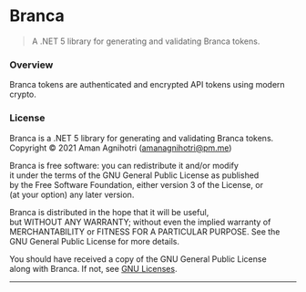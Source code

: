 # Branca
> A .NET 5 library for generating and validating Branca tokens.

### Overview

Branca tokens are authenticated and encrypted API tokens using modern crypto.

### License

Branca is a .NET 5 library for generating and validating Branca tokens.  
Copyright © 2021 Aman Agnihotri (amanagnihotri@pm.me)  

Branca is free software: you can redistribute it and/or modify  
it under the terms of the GNU General Public License as published  
by the Free Software Foundation, either version 3 of the License, or  
(at your option) any later version.  

Branca is distributed in the hope that it will be useful,  
but WITHOUT ANY WARRANTY; without even the implied warranty of  
MERCHANTABILITY or FITNESS FOR A PARTICULAR PURPOSE.  See the  
GNU General Public License for more details.  

You should have received a copy of the GNU General Public License  
along with Branca. If not, see [GNU Licenses](https://www.gnu.org/licenses/).  

---
